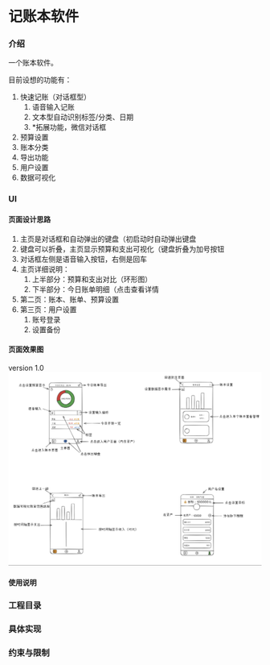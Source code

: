 # 记账本软件

### 介绍

一个账本软件。

目前设想的功能有：  
1. 快速记账（对话框型）
   1. 语音输入记账
   2. 文本型自动识别标签/分类、日期
   3. *拓展功能，微信对话框
2. 预算设置
3. 账本分类
4. 导出功能
5. 用户设置
6. 数据可视化

### UI
#### 页面设计思路
1. 主页是对话框和自动弹出的键盘（初启动时自动弹出键盘
2. 键盘可以折叠，主页显示预算和支出可视化（键盘折叠为加号按钮
3. 对话框左侧是语音输入按钮，右侧是回车
4. 主页详细说明：
   1. 上半部分：预算和支出对比（环形图）
   2. 下半部分：今日账单明细（点击查看详情
5. 第二页：账本、账单、预算设置
6. 第三页：用户设置
   1. 账号登录
   2. 设置备份

#### 页面效果图
version 1.0
![img.png](img.png)  
#### 使用说明

### 工程目录

### 具体实现

### 约束与限制